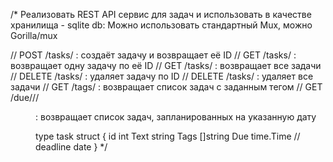 /*
Реализовать REST API сервис для задач и использовать в качестве хранилища - sqlite db:
Можно использовать стандартный Mux, можно Gorilla/mux

// POST   /tasks/              :  создаёт задачу и возвращает её ID
// GET    /tasks/<taskid>      :  возвращает одну задачу по её ID
// GET    /tasks/              :  возвращает все задачи
// DELETE /tasks/<taskid>      :  удаляет задачу по ID
// DELETE /tasks/              :  удаляет все задачи
// GET    /tags/<tagname>      :  возвращает список задач с заданным тегом
// GET    /due/<yy>/<mm>/<dd> :  возвращает список задач, запланированных на указанную дату


type task struct {
	id int
	Text string
	Tags []string
	Due time.Time // deadline date
}
*/

